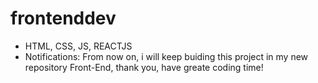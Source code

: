 # frontenddev
- HTML, CSS, JS, REACTJS
- Notifications: From now on, i will keep buiding this project in my new repository Front-End, thank you, have greate coding time!
